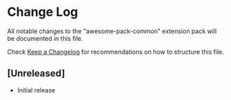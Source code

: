 # Change Log

All notable changes to the "awesome-pack-common" extension pack will be documented in this file.

Check [Keep a Changelog](http://keepachangelog.com/) for recommendations on how to structure this file.

## [Unreleased]

- Initial release
